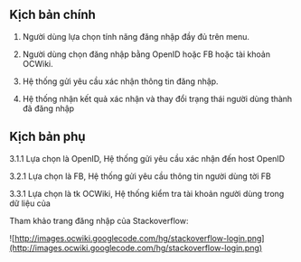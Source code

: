 ## Kịch bản chính ##

1. Người dùng lựa chọn tính năng đăng nhập đầy đủ trên menu.

2. Người dùng chọn đăng nhập bằng OpenID hoặc FB hoặc tài khoản OCWiki.

3. Hệ thống gửi yêu cầu xác nhận thông tin đăng nhập.

4. Hệ thống nhận kết quả xác nhận và thay đổi trạng thái người dùng thành đã đăng nhập

## Kịch bản phụ ##

3.1.1 Lựa chọn là OpenID, Hệ thống gửi yêu cầu xác nhận đến host OpenID

3.2.1 Lựa chọn là FB, Hệ thống gửi yêu cầu thông tin người dùng tời FB

3.3.1 Lựa chọn là tk OCWiki, Hệ thống kiểm tra tài khoản người dùng trong dữ liệu của


Tham khảo trang đăng nhập của Stackoverflow:

![http://images.ocwiki.googlecode.com/hg/stackoverflow-login.png](http://images.ocwiki.googlecode.com/hg/stackoverflow-login.png)